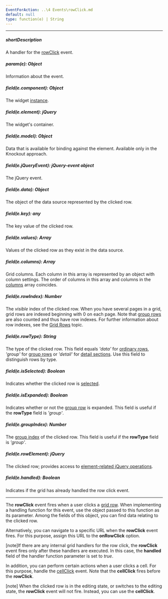 ```yaml
---
EventForAction: ..\4 Events\rowClick.md
default: null
type: function(e) | String
---
```

---
##### shortDescription
A handler for the [rowClick](/api-reference/10%20UI%20Widgets/dxDataGrid/4%20Events/rowClick.md '/Documentation/ApiReference/UI_Widgets/dxDataGrid/Events/#rowClick') event.

##### param(e): Object
Information about the event.

##### field(e.component): Object
The widget <a href="/Documentation/16_2/ApiReference/UI_Widgets/dxDataGrid/Methods/#instance">instance</a>.

##### field(e.element): jQuery
The widget's container.

##### field(e.model): Object
Data that is available for binding against the element. Available only in the Knockout approach.

##### field(e.jQueryEvent): jQuery-event object
The jQuery event.

##### field(e.data): Object
The object of the data source represented by the clicked row.

##### field(e.key): any
The key value of the clicked row.

##### field(e.values): Array
Values of the clicked row as they exist in the data source.

##### field(e.columns): Array
Grid columns. Each column in this array is represented by an object with column settings. The order of columns in this array and columns in the <a href="/Documentation/16_2/ApiReference/UI_Widgets/dxDataGrid/Configuration/columns/">columns</a> array coincides.

##### field(e.rowIndex): Number
The <i>visible</i> index of the clicked row. When you have several pages in a grid, grid rows are indexed beginning with 0 on each page. Note that <a href="/Documentation/16_2/Guide/Widgets/DataGrid/Visual_Elements/#Group_Rows">group rows</a> are also counted and thus have row indexes. For further information about row indexes, see the <a href="/Documentation/16_2/Guide/Widgets/DataGrid/Visual_Elements/#Grid_Rows">Grid Rows</a> topic.

##### field(e.rowType): String
The type of the clicked row. This field equals <i>'data'</i> for <a href="/Documentation/16_2/Guide/Widgets/DataGrid/Visual_Elements/#Grid_Rows">ordinary rows</a>, <i>'group'</i> for <a href="/Documentation/16_2/Guide/Widgets/DataGrid/Visual_Elements/#Group_Rows">group rows</a> or <i>'detail'</i> for <a href="/Documentation/16_2/ApiReference/UI_Widgets/dxDataGrid/Configuration/masterDetail/">detail sections</a>. Use this field to distinguish rows by type.

##### field(e.isSelected): Boolean
Indicates whether the clicked row is <a href="/Documentation/16_2/Guide/Widgets/DataGrid/Selection/">selected</a>.

##### field(e.isExpanded): Boolean
Indicates whether or not the <a href="/Documentation/16_2/Guide/Widgets/DataGrid/Visual_Elements/#Group_Rows">group row</a> is expanded. This field is useful if the <b>rowType</b> field is <i>'group'</i>.

##### field(e.groupIndex): Number
The <a href="/Documentation/16_2/ApiReference/UI_Widgets/dxDataGrid/Configuration/columns/#groupIndex">group index</a> of the clicked row. This field is useful if the <b>rowType</b> field is <i>'group'</i>.

##### field(e.rowElement): jQuery
The clicked row; provides access to <a href="http://api.jquery.com/?s=element">element-related jQuery operations</a>.

##### field(e.handled): Boolean
Indicates if the grid has already handled the row click event.

---
The **rowClick** event fires when a user clicks a [grid row](/concepts/05%20Widgets/DataGrid/001%20Visual%20Elements/020%20Grid%20Rows.md '/Documentation/Guide/Widgets/DataGrid/Visual_Elements/#Grid_Rows'). When implementing a handling function for this event, use the object passed to this function as its parameter. Among the fields of this object, you can find data relating to the clicked row.

Alternatively, you can navigate to a specific URL when the **rowClick** event fires. For this purpose, assign this URL to the **onRowClick** option.

[note]If there are any internal grid handlers for the row click, the **rowClick** event fires only after these handlers are executed. In this case, the **handled** field of the handler function parameter is set to *true*.

In addition, you can perform certain actions when a user clicks a cell. For this purpose, handle the [cellClick](/api-reference/10%20UI%20Widgets/dxDataGrid/4%20Events/cellClick.md '/Documentation/ApiReference/UI_Widgets/dxDataGrid/Events/#cellClick') event. Note that the **cellClick** fires before the **rowClick**.

[note] When the clicked row is in the editing state, or switches to the editing state, the **rowClick** event will not fire. Instead, you can use the **cellClick**.